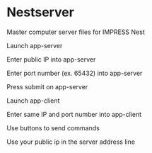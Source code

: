 # Nestserver
Master computer server files for IMPRESS Nest

Launch app-server

Enter public IP into app-server

Enter port number (ex. 65432) into app-server

Press submit on app-server

Launch app-client

Enter same IP and port number into app-client

Use buttons to send commands

Use your public ip in the server address line
